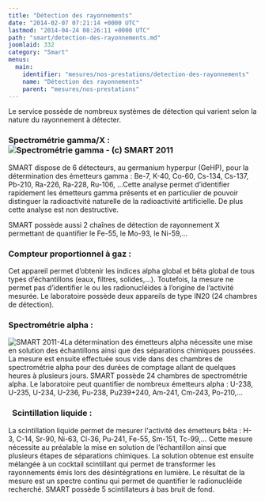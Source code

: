 ```yaml
---
title: "Détection des rayonnements"
date: "2014-02-07 07:21:14 +0000 UTC"
lastmod: "2014-04-24 08:26:11 +0000 UTC"
path: "smart/detection-des-rayonnements.md"
joomlaid: 332
category: "Smart"
menus:
  main:
    identifier: "mesures/nos-prestations/detection-des-rayonnements"
    name: "Détection des rayonnements"
    parent: "mesures/nos-prestations"
---
```

Le service possède de nombreux systèmes de détection qui varient selon la nature du rayonnement à détecter.

### Spectrométrie gamma/X :![Spectrométrie gamma - (c) SMART 2011](images/SMART/SMART_2011-2.jpg "Spectrométrie gamma - (c) SMART ")

SMART dispose de 6 détecteurs, au germanium hyperpur (GeHP), pour la détermination des émetteurs gamma : Be-7, K-40, Co-60, Cs-134, Cs-137, Pb-210, Ra-226, Ra-228, Ru-106, ...Cette analyse permet d’identifier rapidement les émetteurs gamma présents et en particulier de pouvoir distinguer la radioactivité naturelle de la radioactivité artificielle. De plus cette analyse est non destructive.

SMART possède aussi 2 chaînes de détection de rayonnement X permettant de quantifier le Fe-55, le Mo-93, le Ni-59,…

### Compteur proportionnel à gaz :

Cet appareil permet d’obtenir les indices alpha global et bêta global de tous types d’échantillons (eaux, filtres, solides,…). Toutefois, la mesure ne permet pas d’identifier le ou les radionucléides à l’origine de l’activité mesurée. Le laboratoire possède deux appareils de type IN20 (24 chambres de détection).

### Spectrométrie alpha :

![SMART 2011-4](images/SMART/SMART_2011-4.jpg "Spectrométrie alpha (c) SMART")La détermination des émetteurs alpha nécessite une mise en solution des échantillons ainsi que des séparations chimiques poussées. La mesure est ensuite effectuée sous vide dans des chambres de spectrométrie alpha pour des durées de comptage allant de quelques heures à plusieurs jours. SMART possède 24 chambres de spectrométrie alpha. Le laboratoire peut quantifier de nombreux émetteurs alpha : U-238, U-235, U-234, U-236, Pu-238, Pu239+240, Am-241, Cm-243, Po-210,…

###   Scintillation liquide :

La scintillation liquide permet de mesurer l'activité des émetteurs bêta : H-3, C-14, Sr-90, Ni-63, Cl-36, Pu-241, Fe-55, Sm-151, Tc-99,... Cette mesure nécessite au préalable la mise en solution de l’échantillon ainsi que plusieurs étapes de séparations chimiques. La solution obtenue est ensuite mélangée à un cocktail scintillant qui permet de transformer les rayonnements émis lors des désintégrations en lumière. Le résultat de la mesure est un spectre continu qui permet de quantifier le radionucléide recherché. SMART possède 5 scintillateurs à bas bruit de fond.
